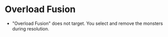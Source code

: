 # Overload Fusion

*   "Overload Fusion" does not target. You select and remove the monsters during resolution.
